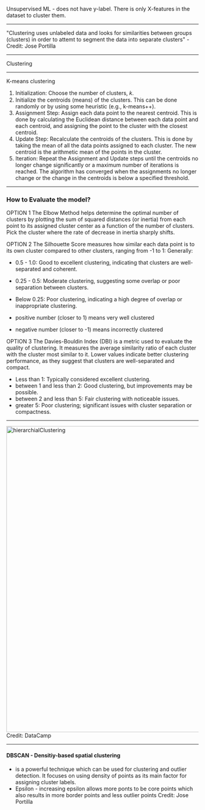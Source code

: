Unsupervised ML - does not have y-label. There is only X-features in the dataset to cluster them. 

----------------------
"Clustering uses unlabeled data and looks for similarities between groups (clusters) in order to attemt to segment the data into separate clusters" - Credit:  Jose Portilla

----------------------
Clustering 

----------------------
K-means clustering

1. Initialization: Choose the number of clusters, 𝑘. 
2. Initialize the centroids (means) of the clusters. This can be done randomly or by using some heuristic (e.g., k-means++).
3. Assignment Step: Assign each data point to the nearest centroid. This is done by calculating the Euclidean distance between each data point and each centroid, and assigning the point to the cluster with the closest centroid.
4. Update Step: Recalculate the centroids of the clusters. This is done by taking the mean of all the data points assigned to each cluster. The new centroid is the arithmetic mean of the points in the cluster.
5. Iteration: Repeat the Assignment and Update steps until the centroids no longer change significantly or a maximum number of iterations is reached. The algorithm has converged when the assignments no longer change or the change in the centroids is below a specified threshold.

----------------------
### How to Evaluate the model?

OPTION 1
The Elbow Method helps determine the optimal number of clusters by plotting the sum of squared distances (or inertia) from each point to its assigned cluster center as a function of the number of clusters. Pick the cluster where the rate of decrease in inertia sharply shifts.

OPTION 2 
The Silhouette Score measures how similar each data point is to its own cluster compared to other clusters, ranging from -1 to 1: 
Generally:
- 0.5 - 1.0: Good to excellent clustering, indicating that clusters are well-separated and coherent.
- 0.25 - 0.5: Moderate clustering, suggesting some overlap or poor separation between clusters.
- Below 0.25: Poor clustering, indicating a high degree of overlap or inappropriate clustering.

- positive number (closer to 1) means very well clustered
- negative number (closer to -1) means incorrectly clustered


OPTION 3 
The Davies-Bouldin Index (DBI) is a metric used to evaluate the quality of clustering. It measures the average similarity ratio of each cluster with the cluster most similar to it. Lower values indicate better clustering performance, as they suggest that clusters are well-separated and compact.
- Less than 1: Typically considered excellent clustering.
- between 1 and less than 2: Good clustering, but improvements may be possible.
- between 2 and less than 5: Fair clustering with noticeable issues.
- greater 5: Poor clustering; significant issues with cluster separation or compactness.

------------
<img width="800" alt="hierarchialClustering" src="https://github.com/user-attachments/assets/fa3404ce-e605-4895-a59a-4055f2307c1a">
Credit: DataCamp

------------
#### DBSCAN - Densitiy-based spatial clustering
- is a powerful technique which can be used for clustering and outlier detection. It focuses on using density of points as its main factor for assigning cluster labels. 
- Epsilon - increasing epsilon allows more ponts to be core points which also results in more border points and less outlier points
Credit: Jose Portilla


